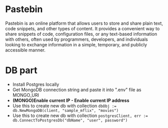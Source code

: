 # Pastebin

Pastebin is an online platform that allows users to store and share plain text, code snippets, and other types of content. It provides a convenient way to share snippets of code, configuration files, or any text-based information with others, often used by programmers, developers, and individuals looking to exchange information in a simple, temporary, and publicly accessible manner.

# DB part
- Install Postgres locally
- Get MongoDB connection string and paste it into ".env" file as MONGO_URI
- **(MONGO)Enable current IP - Enable current IP address**
- Use this to create new db with collection
`dbObj := db.NewMongoDB(client, "sample_mflix", "movies")`
- Use this to create new db with collection
`postgresClient, err := db.ConnectToPostgresDb("dbName", "user", password")`
